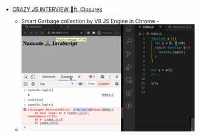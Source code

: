 - [CRAZY JS INTERVIEW 🤯ft. Closures](https://youtu.be/t1nFAMws5FI?si=Vu8Rzi7PRnKg3nsx)

    - Smart Garbage collection by V8 JS Engine in Chrome -
    - ![Smart Garbage collection](smart-garbage-collection.png)